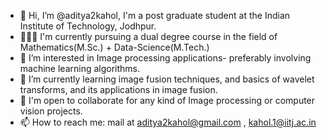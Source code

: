 - 👋 Hi, I’m @aditya2kahol, I'm a post graduate student at the Indian Institute of Technology, Jodhpur.
- 👨🏽‍🏫 I'm currently pursuing a dual degree course in the field of Mathematics(M.Sc.) + Data-Science(M.Tech.)
- 👀 I’m interested in Image processing applications- preferably involving machine learning algorithms.
- 🌱 I’m currently learning image fusion techniques, and basics of wavelet transforms, and its applications in image fusion.
- 💞️ I'm open to collaborate for any kind of Image processing or computer vision projects.
- 📫 How to reach me: mail at aditya2kahol@gmail.com , kahol.1@iitj.ac.in

<!---
aditya2kahol/aditya2kahol is a ✨ special ✨ repository because its `README.md` (this file) appears on your GitHub profile.
You can click the Preview link to take a look at your changes.
--->
